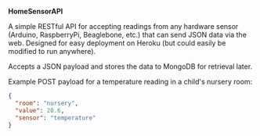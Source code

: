 **HomeSensorAPI**

A simple RESTful API for accepting readings from any hardware sensor (Arduino, RaspberryPi, Beaglebone, etc.) that can send JSON data via the web. Designed for easy deployment on Heroku (but could easily be modified to run anywhere). 

Accepts a JSON payload and stores the data to MongoDB for retrieval later.

Example POST payload for a temperature reading in a child's nursery room:

```JSON
{
  "room": "nursery", 
  "value": 20.6,
  "sensor": "temperature"
}
```
